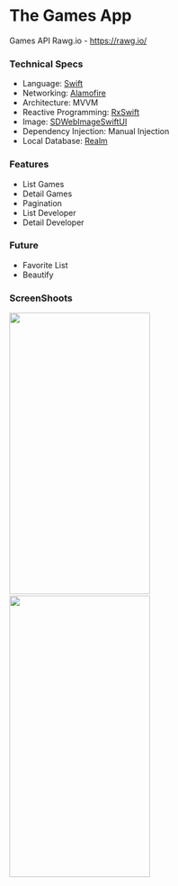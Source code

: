 # The Games App

Games API Rawg.io - https://rawg.io/

### Technical Specs
- Language: [Swift](https://swift.org/)
- Networking: [Alamofire](https://github.com/Alamofire/Alamofire)
- Architecture: MVVM
- Reactive Programming: [RxSwift](https://github.com/ReactiveX/RxSwift)
- Image: [SDWebImageSwiftUI](https://github.com/SDWebImage/SDWebImageSwiftUI)
- Dependency Injection: Manual Injection
- Local Database: [Realm](https://github.com/realm/realm-cocoa)

### Features
- List Games
- Detail Games
- Pagination
- List Developer
- Detail Developer


### Future
- Favorite List
- Beautify


### ScreenShoots
<img src="https://user-images.githubusercontent.com/46983732/116333926-921f7900-a7fe-11eb-9a84-6a2baa335423.png" width="250" height= "500">&nbsp;&nbsp;&nbsp;&nbsp;<img src="https://user-images.githubusercontent.com/46983732/116333947-98adf080-a7fe-11eb-9a02-11cb908c864c.png" width="250" height= "500">
